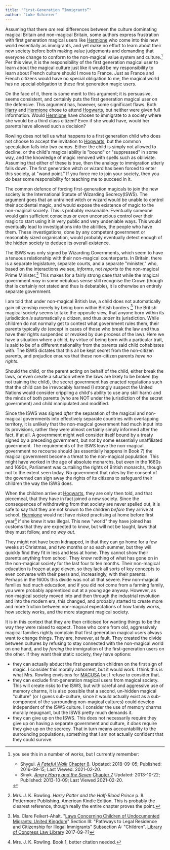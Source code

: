 ```yaml
---
title: "First-Generation “Immigrants”" 
author: "Luke Schierer"
---
```


Assuming that there *are* real differences between the culture dominating
magical Britain and non-magical Britain, some authors express 
frustration with first generation magical users like [Hermione] who 
come into this new world essentially as immigrants, and yet make no 
effort to learn about their new society before both making value 
judgements and demanding that everyone change to conform to the 
non-magical value system and culture.[^210220-2] Per this view, it is 
the responsibility of the first generation magical user to learn about 
the magical culture just like it would be my responsibility to learn about
French culture should I move to France. Just as France and French 
citizens would have no special obligation to me, the magical world has 
no special obligation to these first generation magic users.  

On the face of it, there is some merit to this argument; it is 
persuasive, seems consistent, and certainly puts the first generation 
magical user on the defensive.  This argument has, however, some 
significant flaws.  Both [Harry] and [Hermione] chose to attend 
[Hogwarts], but neither were given full information. Would [Hermione] 
have chosen to immigrate to a society where she would be a third
class citizen?  Even if she would have, would her parents have allowed 
such a decision?  

Rowling does not tell us what happens to a first generation child who does 
not choose to accept the invitation to [Hogwarts], but the common 
speculation falls into two camps.  Either the child is simply not 
allowed to decline, or the child's magical ability is "bound" or 
"suppressed" in some way, and the knowledge of magic removed with 
spells such as obliviate.  Assuming that either of these is true, then 
the analogy to immigration utterly falls down.  The first generation
witch or wizard has been forced to enter this society, at "wand point." 
If you force me to join your society, then you *do* bear some 
responsibility for teaching me to succeed in it.  

The common defence of forcing first-generation magicals to join the new 
society is the International Statute of Wizarding Secrecy(ISWS).  The 
argument goes that an untrained witch or wizard would be unable to 
control their accidental magic, and would expose the existence of magic 
to the non-magical society.  This is probably reasonable.  Eventually 
someone would gain sufficient conscious or even unconscious control 
over their magic to start using it in very public and very undeniable 
ways.  This would eventually lead to investigations into the abilities, 
the people who have them. These investigations, done by any competent 
government or reasonably sized organisation, would probably eventually
detect enough of the hidden society to deduce its overall existence. 

The ISWS was only signed by Wizarding Governments, which seem to have a 
tenuous relationship with their non-magical counterparts.  In Britain, 
there is a separate legislature, separate courts, and a separate 
"minister," who, based on the interactions we see, *informs*, not 
*reports to* the non-magical Prime Minister.[^210323-5]  This makes for 
a fairly strong case that while the magical government *may* in some 
nebulous sense still recognise the Crown (though that is certainly not 
stated and thus is debatable), it is otherwise an entirely separate 
government.  

I am told that under non-magical British law, a child does not 
automatically gain citizenship merely by being born within British 
borders.[^210323-6] The British magical society seems to take the 
opposite view, that anyone born within its jurisdiction *is* 
automatically a citizen, and thus *under* its jurisdiction.  While 
children do not normally get to contest what government rules them, 
their parents typically *do* (except in cases of those who break the
law and thus have their rights suspended or revoked by due process of 
the law). Here we have a situation where a child, by virtue of being 
born with a particular trait, is said to be of a different nationality 
from the parents said child cohabitates with. The ISWS dictates that 
this all be kept secret from the non-citizen parents, and prejudice 
ensures that these non-citizen parents *have no rights.* 

Should the child, or the parent acting on behalf of the child, either 
break the laws, or even create a situation where the laws are likely to 
be broken (by not training the child), the secret government has 
enacted regulations such that the child can be irrevocably harmed (I 
strongly suspect the United Nations would consider crippling a child's 
ability to use any skill harm) and the minds of both parents (who are 
NOT under the jurisdiction of the secret government) and child 
manipulated and modified. 

Since the ISWS was signed *after* the separation of the magical and 
non-magical governments into effectively separate countries with 
overlapping territory, it is unlikely that the non-magical government 
had much input into its provisions, rather they were almost certainly 
simply informed after the fact, if at all.  A government might well 
consider itself bound by a treaty signed by a preceding government, but 
not by some essentially unaffiliated government.  The requirements of 
the ISWS leave the non-magical government no recourse should (as 
essentially happens in Book 7) the magical government become a threat 
to the non-magical population. This might have worked in the age of 
absolute monarchs, but even in the 1680s and 1690s, Parliament was 
curtailing the rights of British monarchs, though not to the extent seen 
today. No government that rules by the consent of the governed can sign 
away the rights of its citizens to safeguard their children the way the 
ISWS does. 

When the children arrive at [Hogwarts], they are only then told, and 
that piecemeal, that they have in fact joined a new society.  Since 
the consequences of withdrawing from that society are never spelled out,
it is safe to say that they are not known to the children *before* they 
arrive at school.  [Hermione] would not have risked practising at home 
before first year[^210323-8] if she knew it was illegal.  This new 
"world" they have joined has customs that they are expected to know, 
but will not be taught, laws that they must follow, and *no way out*.  

[Hermione]: <../../people/granger/hermione_jean>

[Hogwarts]: <../../hogwarts>

They might not have been kidnapped, in that they can go home for a few 
weeks at Christmas, and two months or so each summer, but they will 
quickly find they fit in less and less at home.  They cannot show their 
parents anything from school. They know nothing of what has gone on in 
the non-magical society for the last four to ten months. Their 
non-magical education is frozen at age eleven, so they lack all sorts 
of key concepts to even converse with their peers and, increasingly, 
with their parents. Perhaps in the 1600s this divide was not all that 
severe.  Few non-magical families had much education, and if you did not
come from a farming family, you were probably apprenticed out at a 
young age anyway.  However, as non-magical society moved into and then 
through the industrial revolution and into the modern era, this changed,
and probably started to create more and more friction between 
non-magical expectations of how family works, how society works, and 
the more stagnant magical society. 

It is in this context that they are then criticised for wanting things 
to be the way they were raised to expect. Those who come from old, 
aggressively magical families rightly complain that first generation 
magical users always want to change things.  They are, however, at 
fault.  They created the divide between cultures by refusing to stay 
connected with the non-magical world on one hand, and by *forcing* the 
immigration of the first-generation users on the other.  If they want 
their static society, they have options:

* they can actually abduct the first generation children on the first 
  sign of magic.  I consider this morally abhorrent, but it would 
  work.  I think this is what Mrs. Rowling envisions for [MACUSA] but I 
  refuse to consider that.
* they can exclude first-generation magical users from magical society. 
  This  will create risks to the ISWS, but with careful and aggressive 
  use of memory charms, it is also possible that a second, un-hidden 
  magical "culture" (or I guess sub-culture, since it would actually 
  exist as a sub-component of the surrounding non-magical cultures) 
  could develop independent of the ISWS culture. I consider the use of 
  memory charms morally repugnant, but the ISWS pretty much demands it. 
* they can give up on the ISWS.  This does not necessarily require they 
  give up on having a separate government and culture, it *does* 
  require they give up on the secrecy.  That in turn means 
  accountability to the surrounding populations, something that I am 
  not actually confident that they could survive.  

[MACUSA]: <../../macusa>

[Harry]: <../../people/potter/harry_james>

[^210323-5]: Mrs. J. K. Rowling. _Harry Potter and the Half-Blood Prince_
    p. 8. Pottermore Publishing. American Kindle Edition. 
    This is probably the clearest reference, though really the entire 
    chapter proves the point.

[^210323-6]: Ms. Clare Feikert-Ahalt. 
    "[Laws Concerning Children of Undocumented Migrants: United Kingdom](https://www.loc.gov/law/help/undocumented-migrants/uk.php)"
    Section III: "Pathways to Legal Residence and Citizenship for Illegal
    Immigrants" Subsection A: "Children".
    [Library of Congress Law Library](https://www.loc.gov/law)
    2017-09-?? 

[^210323-7]: [Harry Potter Wiki](https://harrypotter.fandom.com/).
    "[International Statute of Wizarding Secrecy]https://harrypotter.fandom.com/wiki/International_Statute_of_Wizarding_Secrecy)"
    Last Edited: 2021-01-18. Last Viewed: 2021-03-23.

[^210323-8]: Mrs. J. K. Rowling. Book 1, better citation needed. 

[^210220-2]: you see this in a number of works, but I currently remember:
    * Shygui. _[A Fateful Walk](https://www.fanfiction.net/s/12150047)_ 
        [Chapter 8](https://www.fanfiction.net/s/12150047/8/A-Fateful-Walk). 
        Updated: 2018-09-05; Published: 2016-09-15; Last Viewed: 2021-02-20.
    * Sinyk. _[Angry Harry and the Seven](https://www.fanfiction.net/s/9750991)_
        [Chapter 7](https://www.fanfiction.net/s/9750991/17/Angry-Harry-and-the-Seven)
        Updated: 2013-10-22; Published: 2013-10-09; Last Viewed 2021-02-20.


